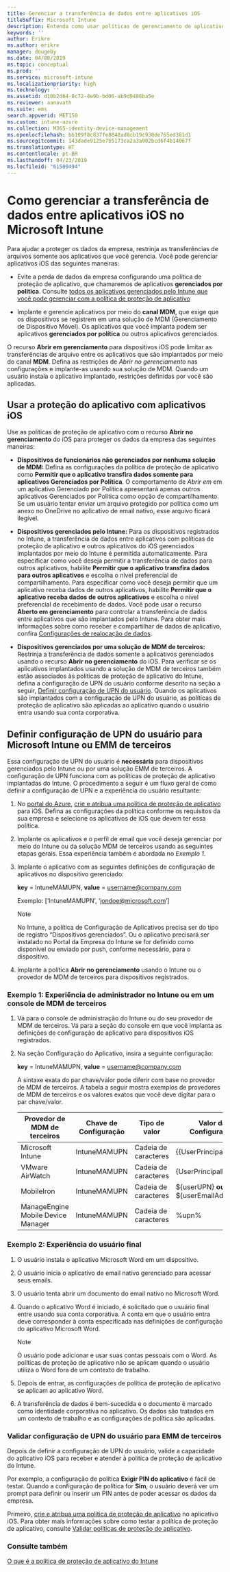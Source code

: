 ```yaml
---
title: Gerenciar a transferência de dados entre aplicativos iOS
titleSuffix: Microsoft Intune
description: Entenda como usar políticas de gerenciamento de aplicativo móvel no Microsoft Intune para gerenciar transferências de dados entre aplicativos.
keywords: ''
author: Erikre
ms.author: erikre
manager: dougeby
ms.date: 04/08/2019
ms.topic: conceptual
ms.prod: ''
ms.service: microsoft-intune
ms.localizationpriority: high
ms.technology: ''
ms.assetid: d10b2d64-8c72-4e9b-bd06-ab9d9486ba5e
ms.reviewer: aanavath
ms.suite: ems
search.appverid: MET150
ms.custom: intune-azure
ms.collection: M365-identity-device-management
ms.openlocfilehash: bb109f8c837fe8848ad8cb19c930de765ed381d1
ms.sourcegitcommit: 143dade9125e7b5173ca2a3a902bcd6f4b14067f
ms.translationtype: HT
ms.contentlocale: pt-BR
ms.lasthandoff: 04/23/2019
ms.locfileid: "61509494"
---
```

# <a name="how-to-manage-data-transfer-between-ios-apps-in-microsoft-intune"></a>Como gerenciar a transferência de dados entre aplicativos iOS no Microsoft Intune

Para ajudar a proteger os dados da empresa, restrinja as transferências de arquivos somente aos aplicativos que você gerencia. Você pode gerenciar aplicativos iOS das seguintes maneiras:

-   Evite a perda de dados da empresa configurando uma política de proteção de aplicativo, que chamaremos de aplicativos **gerenciados por política**. Consulte [todos os aplicativos gerenciados pelo Intune que você pode gerenciar com a política de proteção de aplicativo](https://www.microsoft.com/cloud-platform/microsoft-intune-apps)

-   Implante e gerencie aplicativos por meio do **canal MDM**, que exige que os dispositivos se registrem em uma solução de MDM (Gerenciamento de Dispositivo Móvel). Os aplicativos que você implanta podem ser aplicativos **gerenciados por política** ou outros aplicativos gerenciados.

O recurso **Abrir em gerenciamento** para dispositivos iOS pode limitar as transferências de arquivo entre os aplicativos que são implantados por meio do canal **MDM**. Defina as restrições de *Abrir no gerenciamento* nas configurações e implante-as usando sua solução de MDM.  Quando um usuário instala o aplicativo implantado, restrições definidas por você são aplicadas.

##  <a name="use-app-protection-with-ios-apps"></a>Usar a proteção do aplicativo com aplicativos iOS
Use as políticas de proteção de aplicativo com o recurso **Abrir no gerenciamento** do iOS para proteger os dados da empresa das seguintes maneiras:

-   **Dispositivos de funcionários não gerenciados por nenhuma solução de MDM:** Defina as configurações da política de proteção de aplicativo como **Permitir que o aplicativo transfira dados somente para aplicativos Gerenciados por Política**. O comportamento de *Abrir em* em um aplicativo Gerenciado por Política apresentará apenas outros aplicativos Gerenciados por Política como opção de compartilhamento. Se um usuário tentar enviar um arquivo protegido por política como um anexo no OneDrive no aplicativo de email nativo, esse arquivo ficará ilegível.

-   **Dispositivos gerenciados pelo Intune:** Para os dispositivos registrados no Intune, a transferência de dados entre aplicativos com políticas de proteção de aplicativo e outros aplicativos do iOS gerenciados implantados por meio do Intune é permitida automaticamente. Para especificar como você deseja permitir a transferência de dados para outros aplicativos, habilite **Permitir que o aplicativo transfira dados para outros aplicativos** e escolha o nível preferencial de compartilhamento. Para especificar como você deseja permitir que um aplicativo receba dados de outros aplicativos, habilite **Permitir que o aplicativo receba dados de outros aplicativos** e escolha o nível preferencial de recebimento de dados. Você pode usar o recurso **Aberto em gerenciamento** para controlar a transferência de dados entre aplicativos que são implantados pelo Intune. Para obter mais informações sobre como receber e compartilhar de dados de aplicativo, confira [Configurações de realocação de dados](app-protection-policy-settings-ios.md#data-protection).   

-   **Dispositivos gerenciados por uma solução de MDM de terceiros:** Restrinja a transferência de dados somente a aplicativos gerenciados usando o recurso **Abrir no gerenciamento** do iOS.
Para verificar se os aplicativos implantados usando a solução de MDM de terceiros também estão associados às políticas de proteção de aplicativo do Intune, defina a configuração de UPN do usuário conforme descrito na seção a seguir, [Definir configuração de UPN do usuário](#configure-user-upn-setting-for-microsoft-intune-or-third-party-emm). Quando os aplicativos são implantados com a configuração de UPN do usuário, as políticas de proteção de aplicativo são aplicadas ao aplicativo quando o usuário entra usando sua conta corporativa.

## <a name="configure-user-upn-setting-for-microsoft-intune-or-third-party-emm"></a>Definir configuração de UPN do usuário para Microsoft Intune ou EMM de terceiros
Essa configuração de UPN do usuário é **necessária** para dispositivos gerenciados pelo Intune ou por uma solução EMM de terceiros. A configuração de UPN funciona com as políticas de proteção de aplicativo implantadas do Intune. O procedimento a seguir é um fluxo geral de como definir a configuração de UPN e a experiência do usuário resultante:

1.  No [portal do Azure](https://portal.azure.com), [crie e atribua uma política de proteção de aplicativo](app-protection-policies.md) para iOS. Defina as configurações da política conforme os requisitos da sua empresa e selecione os aplicativos de iOS que devem ter essa política.

2.  Implante os aplicativos e o perfil de email que você deseja gerenciar por meio do Intune ou da solução MDM de terceiros usando as seguintes etapas gerais. Essa experiência também é abordada no *Exemplo 1*.

3.  Implante o aplicativo com as seguintes definições de configuração de aplicativos no dispositivo gerenciado:

      **key** = IntuneMAMUPN, **value** = <username@company.com>

      Exemplo: [‘IntuneMAMUPN’, ‘jondoe@microsoft.com’]
      
       > [!NOTE]
       > No Intune, a política de Configuração de Aplicativos precisa ser do tipo de registro “Dispositivos gerenciados”.
       > Ou o aplicativo precisará ser instalado no Portal da Empresa do Intune se for definido como disponível ou enviado por push, conforme necessário, para o dispositivo. 

4.  Implante a política **Abrir no gerenciamento** usando o Intune ou o provedor de MDM de terceiros para dispositivos registrados.


### <a name="example-1-admin-experience-in-intune-or-third-party-mdm-console"></a>Exemplo 1: Experiência de administrador no Intune ou em um console de MDM de terceiros

1. Vá para o console de administração do Intune ou do seu provedor de MDM de terceiros. Vá para a seção do console em que você implanta as definições de configuração de aplicativo para dispositivos iOS registrados.

2. Na seção Configuração do Aplicativo, insira a seguinte configuração:

   **key** = IntuneMAMUPN, **value** = <username@company.com>

   A sintaxe exata do par chave/valor pode diferir com base no provedor de MDM de terceiros. A tabela a seguir mostra exemplos de provedores de MDM de terceiros e os valores exatos que você deve digitar para o par chave/valor.

   |Provedor de MDM de terceiros| Chave de Configuração | Tipo de valor | Valor da Configuração|
   | ------- | ---- | ---- | ---- |
   |Microsoft Intune| IntuneMAMUPN | Cadeia de caracteres | {{UserPrincipalName}}|
   |VMware AirWatch| IntuneMAMUPN | Cadeia de caracteres | {UserPrincipalName}|
   |MobileIron | IntuneMAMUPN | Cadeia de caracteres | ${userUPN} **ou** ${userEmailAddress} |
   |ManageEngine Mobile Device Manager | IntuneMAMUPN | Cadeia de caracteres | %upn% |


### <a name="example-2-end-user-experience"></a>Exemplo 2: Experiência do usuário final

1.  O usuário instala o aplicativo Microsoft Word em um dispositivo.

2.  O usuário inicia o aplicativo de email nativo gerenciado para acessar seus emails.

3.  O usuário tenta abrir um documento do email nativo no Microsoft Word.

4.  Quando o aplicativo Word é iniciado, é solicitado que o usuário final entre usando sua conta corporativa. A conta em que o usuário entra deve corresponder à conta especificada nas definições de configuração do aplicativo Microsoft Word.

    > [!NOTE]
    > O usuário pode adicionar e usar suas contas pessoais com o Word. As políticas de proteção de aplicativo não se aplicam quando o usuário utiliza o Word fora de um contexto de trabalho. 

5.  Depois de entrar, as configurações de política de proteção de aplicativo se aplicam ao aplicativo Word.

6.  A transferência de dados é bem-sucedida e o documento é marcado como identidade corporativa no aplicativo.  Os dados são tratados em um contexto de trabalho e as configurações de política são aplicadas. 

### <a name="validate-user-upn-setting-for-third-party-emm"></a>Validar configuração de UPN do usuário para EMM de terceiros

Depois de definir a configuração de UPN do usuário, valide a capacidade do aplicativo iOS para receber e atender à política de proteção de aplicativo do Intune.

Por exemplo, a configuração de política **Exigir PIN do aplicativo** é fácil de testar. Quando a configuração de política for **Sim**, o usuário deverá ver um prompt para definir ou inserir um PIN antes de poder acessar os dados da empresa.

Primeiro, [crie e atribua uma política de proteção de aplicativo](app-protection-policies.md) no aplicativo iOS. Para obter mais informações sobre como testar a política de proteção de aplicativo, consulte [Validar políticas de proteção do aplicativo](app-protection-policies-validate.md).


### <a name="see-also"></a>Consulte também
[O que é a política de proteção de aplicativo do Intune](app-protection-policy.md)
